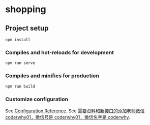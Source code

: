 # shopping

## Project setup

```
npm install
```

### Compiles and hot-reloads for development

```
npm run serve
```

### Compiles and minifies for production

```
npm run build
```

### Customize configuration

See [Configuration Reference](https://cli.vuejs.org/config/).
See [需要资料和新接口的添加老师微信 coderwhy01，微信号是 coderwhy01，微信名字是 coderwhy](https://www.bilibili.com/video/BV15741177Eh).
